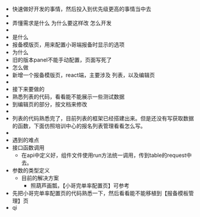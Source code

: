 - 快速做好开发的事情，然后投入到优先级更高的事情当中去
-
- 弄懂需求是什么 为什么要这样改 怎么开发
-
- 是什么
- 报备模版页，用来配置小哥端报备时显示的选项
- 为什么
- 旧的版本panel不能手动配置，页面写死了
- 怎么做
- 新增一个报备模版页，react端，主要涉及 列表，以及编辑页
-
- 接下来要做的
- 熟悉列表的代码，看看能不能展示一些测试数据
- 到编辑页的部分，按文档来修改
-
- 列表的代码熟悉完了，目前列表的框架已经搭建出来。但是还没有写获取数据的函数，下面仿照培训中心的报名列表管理看看怎么写。
-
- 遇到的难点
- 接口函数调用
	- 在api中定义好，组件文件使用run方法统一调用，传到table的request中去。
- 参数的类型定义
	- 目前的解决方案
		- 照葫芦画瓢，【小哥完单率配置页】可参考
- 先把小哥完单率配置页的代码熟悉一下，然后看看能不能移植到【报备模板管理】页
- qi